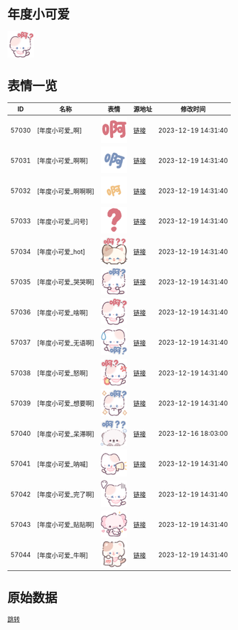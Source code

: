 # 年度小可爱

<img src="./cover.png" height="60" alt="cover" />

# 表情一览

|ID|名称|表情|源地址|修改时间|
|----|----|----|----|----|
|57030|[年度小可爱_啊]|<img src="./pic/057030_%5B年度小可爱_啊%5D.png" height="60" alt="啊"/>|[链接](https://i0.hdslb.com/bfs/garb/cc66deed6765cbdb23ccdfe06b0864243f496c4c.png)|2023-12-19 14:31:40|
|57031|[年度小可爱_啊啊]|<img src="./pic/057031_%5B年度小可爱_啊啊%5D.png" height="60" alt="啊啊"/>|[链接](https://i0.hdslb.com/bfs/garb/29f22a7427b8e012dad329dc0f40ff2682699772.png)|2023-12-19 14:31:40|
|57032|[年度小可爱_啊啊啊]|<img src="./pic/057032_%5B年度小可爱_啊啊啊%5D.png" height="60" alt="啊啊啊"/>|[链接](https://i0.hdslb.com/bfs/garb/775c0eec4655b5378383fad567c62e38b8a8c976.png)|2023-12-19 14:31:40|
|57033|[年度小可爱_问号]|<img src="./pic/057033_%5B年度小可爱_问号%5D.png" height="60" alt="问号"/>|[链接](https://i0.hdslb.com/bfs/garb/6f76317ca51af2f27ae338f35cf23b0430550000.png)|2023-12-19 14:31:40|
|57034|[年度小可爱_hot]|<img src="./pic/057034_%5B年度小可爱_hot%5D.png" height="60" alt="hot"/>|[链接](https://i0.hdslb.com/bfs/garb/f88bf1fad286f4f88f971034128f231ec916606a.png)|2023-12-19 14:31:40|
|57035|[年度小可爱_哭哭啊]|<img src="./pic/057035_%5B年度小可爱_哭哭啊%5D.png" height="60" alt="哭哭啊"/>|[链接](https://i0.hdslb.com/bfs/garb/7185c0c3f297e8913dcd97f7955cf9929a7b4804.png)|2023-12-19 14:31:40|
|57036|[年度小可爱_啥啊]|<img src="./pic/057036_%5B年度小可爱_啥啊%5D.png" height="60" alt="啥啊"/>|[链接](https://i0.hdslb.com/bfs/garb/0c38c12239e4ba3c35340986c61e994ef28d1e61.png)|2023-12-19 14:31:40|
|57037|[年度小可爱_无语啊]|<img src="./pic/057037_%5B年度小可爱_无语啊%5D.png" height="60" alt="无语啊"/>|[链接](https://i0.hdslb.com/bfs/garb/7f982731a73df4bf0a029b26ee322d5489eb070a.png)|2023-12-19 14:31:40|
|57038|[年度小可爱_怒啊]|<img src="./pic/057038_%5B年度小可爱_怒啊%5D.png" height="60" alt="怒啊"/>|[链接](https://i0.hdslb.com/bfs/garb/8c8908898d6fb4deb507f32176055c39290ca255.png)|2023-12-19 14:31:40|
|57039|[年度小可爱_想要啊]|<img src="./pic/057039_%5B年度小可爱_想要啊%5D.png" height="60" alt="想要啊"/>|[链接](https://i0.hdslb.com/bfs/garb/301a7beb7b6519c02238b3c61c72e3190bc70922.png)|2023-12-19 14:31:40|
|57040|[年度小可爱_呆滞啊]|<img src="./pic/057040_%5B年度小可爱_呆滞啊%5D.png" height="60" alt="呆滞啊"/>|[链接](https://i0.hdslb.com/bfs/garb/3a665a1a80a3a1443285b45bf014aff5afe10431.png)|2023-12-16 18:03:00|
|57041|[年度小可爱_呐喊]|<img src="./pic/057041_%5B年度小可爱_呐喊%5D.png" height="60" alt="呐喊"/>|[链接](https://i0.hdslb.com/bfs/garb/144c66194aa545a5dd1a3ee0f2fe8c3e8a738dc1.png)|2023-12-19 14:31:40|
|57042|[年度小可爱_完了啊]|<img src="./pic/057042_%5B年度小可爱_完了啊%5D.png" height="60" alt="完了啊"/>|[链接](https://i0.hdslb.com/bfs/garb/b88d740ff1f3b87ce271c4547d88cd9c624e0ed3.png)|2023-12-19 14:31:40|
|57043|[年度小可爱_贴贴啊]|<img src="./pic/057043_%5B年度小可爱_贴贴啊%5D.png" height="60" alt="贴贴啊"/>|[链接](https://i0.hdslb.com/bfs/garb/b5409bc8e380f3d6115ea4b1f5bc9e19a4d23c24.png)|2023-12-19 14:31:40|
|57044|[年度小可爱_牛啊]|<img src="./pic/057044_%5B年度小可爱_牛啊%5D.png" height="60" alt="牛啊"/>|[链接](https://i0.hdslb.com/bfs/garb/930114049409a9fac6b3bf7f35571a349c340ced.png)|2023-12-19 14:31:40|

# 原始数据

[跳转](./raw.json)

